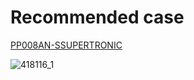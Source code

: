 # Recommended case
[PP008AN-SSUPERTRONIC](https://www.tme.eu/ro/details/pp8an/carcase-universale/supertronic/pp008an-s/)


![418116_1](https://github.com/user-attachments/assets/aa31fae2-98e1-40d6-934f-1a8468cd7a97)
